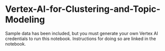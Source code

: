 # Vertex-AI-for-Clustering-and-Topic-Modeling

Sample data has been included, but you must generate your own Vertex AI credentials to run this notebook. Instructions for doing so are linked in the notebook.
